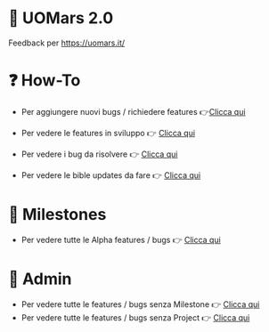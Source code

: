 # 🔴 UOMars 2.0

Feedback per https://uomars.it/

# ❓ How-To

- Per aggiungere nuovi bugs / richiedere features 👉[Clicca qui](https://github.com/andreadellacorte/UOMars-feedback/issues/new)

- Per vedere le features in sviluppo 👉 [Clicca qui](https://github.com/andreadellacorte/UOMars/projects/2) 

- Per vedere i bug da risolvere 👉 [Clicca qui](https://github.com/andreadellacorte/UOMars/projects/1)

- Per vedere le bible updates da fare 👉 [Clicca qui](https://github.com/andreadellacorte/UOMars/projects/4)

# 🚩 Milestones

- Per vedere tutte le Alpha features / bugs 👉 [Clicca qui](https://github.com/andreadellacorte/UOMars/issues?q=is%3Aopen+is%3Aissue+milestone%3AAlpha) 

# 🔨 Admin

- Per vedere tutte le features / bugs senza Milestone 👉 [Clicca qui](https://github.com/andreadellacorte/UOMars/issues?q=is%3Aopen+is%3Aissue+no%3Amilestone)
- Per vedere tutte le features / bugs senza Project 👉 [Clicca qui](https://github.com/uomars/UOMars/issues?q=no%3Aproject+is%3Aopen+is%Aissue)
